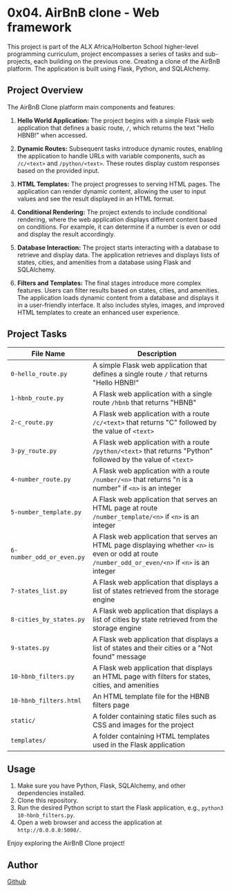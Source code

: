 # 0x04. AirBnB clone - Web framework

This project is part of the ALX Africa/Holberton School higher-level programming curriculum, project encompasses a series of tasks and sub-projects, each building on the previous one. Creating a clone of the AirBnB platform. The application is built using Flask, Python, and SQLAlchemy.


## Project Overview

The AirBnB Clone platform main components and features:

1. **Hello World Application:** The project begins with a simple Flask web application that defines a basic route, `/`, which returns the text "Hello HBNB!" when accessed.

2. **Dynamic Routes:** Subsequent tasks introduce dynamic routes, enabling the application to handle URLs with variable components, such as `/c/<text>` and `/python/<text>`. These routes display custom responses based on the provided input.

3. **HTML Templates:** The project progresses to serving HTML pages. The application can render dynamic content, allowing the user to input values and see the result displayed in an HTML format.

4. **Conditional Rendering:** The project extends to include conditional rendering, where the web application displays different content based on conditions. For example, it can determine if a number is even or odd and display the result accordingly.

5. **Database Interaction:** The project starts interacting with a database to retrieve and display data. The application retrieves and displays lists of states, cities, and amenities from a database using Flask and SQLAlchemy.

6. **Filters and Templates:** The final stages introduce more complex features. Users can filter results based on states, cities, and amenities. The application loads dynamic content from a database and displays it in a user-friendly interface. It also includes styles, images, and improved HTML templates to create an enhanced user experience.


## Project Tasks

| File Name                 | Description                                                                                     |
|---------------------------|-------------------------------------------------------------------------------------------------|
| `0-hello_route.py`        | A simple Flask web application that defines a single route `/` that returns "Hello HBNB!"    |
| `1-hbnb_route.py`         | A Flask web application with a single route `/hbnb` that returns "HBNB"                        |
| `2-c_route.py`            | A Flask web application with a route `/c/<text>` that returns "C" followed by the value of `<text>` |
| `3-py_route.py`           | A Flask web application with a route `/python/<text>` that returns "Python" followed by the value of `<text>` |
| `4-number_route.py`       | A Flask web application with a route `/number/<n>` that returns "n is a number" if `<n>` is an integer |
| `5-number_template.py`    | A Flask web application that serves an HTML page at route `/number_template/<n>` if `<n>` is an integer |
| `6-number_odd_or_even.py` | A Flask web application that serves an HTML page displaying whether `<n>` is even or odd at route `/number_odd_or_even/<n>` if `<n>` is an integer |
| `7-states_list.py`        | A Flask web application that displays a list of states retrieved from the storage engine |
| `8-cities_by_states.py`   | A Flask web application that displays a list of cities by state retrieved from the storage engine |
| `9-states.py`             | A Flask web application that displays a list of states and their cities or a "Not found" message |
| `10-hbnb_filters.py`      | A Flask web application that displays an HTML page with filters for states, cities, and amenities |
| `10-hbnb_filters.html`    | An HTML template file for the HBNB filters page |
| `static/`                 | A folder containing static files such as CSS and images for the project |
| `templates/`              | A folder containing HTML templates used in the Flask application |

## Usage

1. Make sure you have Python, Flask, SQLAlchemy, and other dependencies installed.
2. Clone this repository.
3. Run the desired Python script to start the Flask application, e.g., `python3 10-hbnb_filters.py`.
4. Open a web browser and access the application at `http://0.0.0.0:5000/`.

Enjoy exploring the AirBnB Clone project!

## Author

[Github](https://github.com/lebogangolifant)
